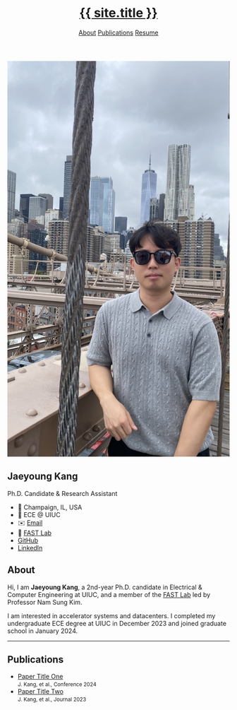 

<head>
    <link
        rel="stylesheet"
        href="https://cdnjs.cloudflare.com/ajax/libs/font-awesome/6.4.2/css/all.min.css"
        crossorigin="anonymous"
        referrerpolicy="no-referrer"
    />
    <link rel="stylesheet" href="assets/css/style.css">
</head>

<body>
    <header class="site-header">
        <div class="header-container">
        <h1>
            <a href="{{ "/" | relative_url }}">{{ site.title }}</a>
        </h1>
        <nav class="site-nav">
            <a href="{{ "/#about"        | relative_url }}">About</a>
            <a href="{{ "/#publications" | relative_url }}">Publications</a>
            <a href="{{ "/assets/resume/YourResume.pdf" | relative_url }}"
            target="_blank"
            >Resume</a>
        </nav>
        </div>
    </header>
    <div class="profile-container">
        <!-- LEFT COLUMN -->
        <div class="profile-sidebar">
            <img src="assets/img/profile_pic.jpg" alt="Jaeyoung Kang">
            <h2>Jaeyoung Kang</h2>
            <p>Ph.D. Candidate & Research Assistant</p>
            <ul>
                <li>
                    <span class="icon">📍</span>
                    <span class="label">Champaign, IL, USA</span>
                </li>
                <li>
                    <span class="icon">🏫</span>
                    <span class="label">ECE @ UIUC</span>
                </li>
                <li>
                    <span class="icon">✉️</span>
                    <span class="label"><a href="mailto:jaeyoung@illinois.edu">Email</a></span>
                </li>
                <li>
                    <span class="icon">🔗</span>
                    <span class="label"><a href="https://fast.ece.illinois.edu/">FAST Lab</a></span>
                </li>
                <li>
                    <span class="icon"><i class="fab fa-github"></i></span>
                    <span class="label"><a href="https://github.com/Jae0504" target="_blank">GitHub</a></span>
                </li>
                <li>
                    <span class="icon"><i class="fab fa-linkedin"></i></span>
                    <span class="label"><a href="https://www.linkedin.com/in/jaeyoung-kang-653aa8250/" target="_blank">LinkedIn</a></span>
                </li>
            </ul>
        </div>
        <!-- RIGHT COLUMN -->
        <div class="profile-main">
            <section id="about">
            <h1>About</h1>
            <p>Hi, I am <strong>Jaeyoung Kang</strong>, a 2nd-year Ph.D. candidate in Electrical & Computer Engineering at UIUC, and a member of the <a href="https://fast.ece.illinois.edu/">FAST Lab</a> led by Professor Nam Sung Kim.</p>
            <p>I am interested in accelerator systems and datacenters. I completed my undergraduate ECE degree at UIUC in December 2023 and joined graduate school in January 2024.</p>
            </section>
            <hr class="divider"/>
            <section id="publications">
            <h1>Publications</h1>
            <ul class="pub-list">
                <li><a href="…">Paper Title One</a><br/>
                    <small>J. Kang, et al., Conference 2024</small>
                </li>
                <li><a href="…">Paper Title Two</a><br/>
                    <small>J. Kang, et al., Journal 2023</small>
                </li>
            </ul>
            </section>
        </div>
    </div>
</body>
